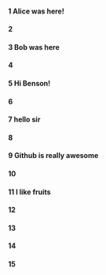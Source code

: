 #### 1 Alice was here!
#### 2
#### 3 Bob was here
#### 4
#### 5 Hi Benson!
#### 6
#### 7 hello sir
#### 8
#### 9 Github is really awesome
#### 10
#### 11 I like fruits
#### 12
#### 13
#### 14
#### 15
